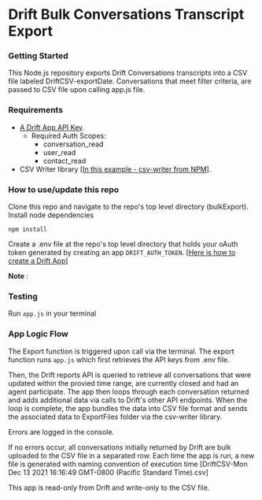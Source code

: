 # Drift Bulk Conversations Transcript Export
### Getting Started

This Node.js repository exports Drift Conversations transcripts into a CSV file labeled DriftCSV-exportDate. Conversations that meet filter criteria, are passed to CSV file upon calling app.js file.

### Requirements
- [A Drift App API Key](https://devdocs.drift.com/docs/quick-start).
    - Required Auth Scopes: 
        - conversation_read
        - user_read
        - contact_read
- CSV Writer library [[In this example - csv-writer from NPM](https://www.npmjs.com/package/csv-writer)].


### How to use/update this repo
Clone this repo and navigate to the repo's top level directory (bulkExport).
Install node dependencies

   ```npm install```

Create a .env file at the repo's top level directory that holds your oAuth token generated by creating an app ```DRIFT_AUTH_TOKEN```.  [[Here is how to create a Drift App](https://devdocs.drift.com/docs/quick-start)] 


**Note** : 

### Testing
Run `app.js` in your terminal


### App Logic Flow
The Export function is triggered upon call via the terminal.  The export function runs ```app.js``` which first retrieves the API keys from .env file.

Then, the Drift reports API is queried to retrieve all conversations that were updated within the provied time range, are currently closed and had an agent participate. The app then loops through each conversation returned and adds additional data via calls to Drift's other API endpoints.  When the loop is complete, the app bundles the data into CSV file format and sends the associated data to ExportFiles folder via the csv-writer library.

Errors are logged in the console. 

If no errors occur, all conversations initially returned by Drift are bulk uploaded to the CSV file in a separated row. Each time the app is run, a new file is generated with naming convention of execution time [DriftCSV-Mon Dec 13 2021 16:16:49 GMT-0800 (Pacific Standard Time).csv]

This app is read-only from Drift and write-only to the CSV file.

